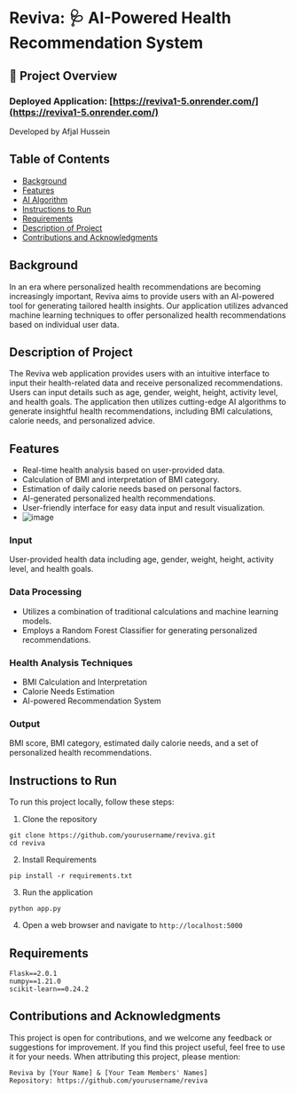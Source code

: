 # Reviva: 🩺 AI-Powered Health Recommendation System

## 🌟 Project Overview

### Deployed Application: [https://reviva1-5.onrender.com/](https://reviva1-5.onrender.com/)

Developed by Afjal Hussein

## Table of Contents
- [Background](#background)
- [Features](#features)
- [AI Algorithm](#ai-algorithm)
- [Instructions to Run](#instructions-to-run)
- [Requirements](#requirements)
- [Description of Project](#description-of-project)
- [Contributions and Acknowledgments](#contributions-and-acknowledgments)

## Background
In an era where personalized health recommendations are becoming increasingly important, Reviva aims to provide users with an AI-powered tool for generating tailored health insights. Our application utilizes advanced machine learning techniques to offer personalized health recommendations based on individual user data.

## Description of Project
The Reviva web application provides users with an intuitive interface to input their health-related data and receive personalized recommendations. Users can input details such as age, gender, weight, height, activity level, and health goals. The application then utilizes cutting-edge AI algorithms to generate insightful health recommendations, including BMI calculations, calorie needs, and personalized advice.

## Features
- Real-time health analysis based on user-provided data.
- Calculation of BMI and interpretation of BMI category.
- Estimation of daily calorie needs based on personal factors.
- AI-generated personalized health recommendations.
- User-friendly interface for easy data input and result visualization.
- ![image](https://github.com/user-attachments/assets/6bc7b0ce-3875-4b83-aa56-834b420aa828)


### Input
User-provided health data including age, gender, weight, height, activity level, and health goals.

### Data Processing
- Utilizes a combination of traditional calculations and machine learning models.
- Employs a Random Forest Classifier for generating personalized recommendations.

### Health Analysis Techniques
- BMI Calculation and Interpretation
- Calorie Needs Estimation
- AI-powered Recommendation System

### Output
BMI score, BMI category, estimated daily calorie needs, and a set of personalized health recommendations.

## Instructions to Run
To run this project locally, follow these steps:

1. Clone the repository
```
git clone https://github.com/yourusername/reviva.git
cd reviva
```

2. Install Requirements
```
pip install -r requirements.txt
```

3. Run the application
```
python app.py
```

4. Open a web browser and navigate to `http://localhost:5000`

## Requirements
```
Flask==2.0.1
numpy==1.21.0
scikit-learn==0.24.2
```

## Contributions and Acknowledgments
This project is open for contributions, and we welcome any feedback or suggestions for improvement. If you find this project useful, feel free to use it for your needs. When attributing this project, please mention:
```
Reviva by [Your Name] & [Your Team Members' Names]
Repository: https://github.com/yourusername/reviva
```
